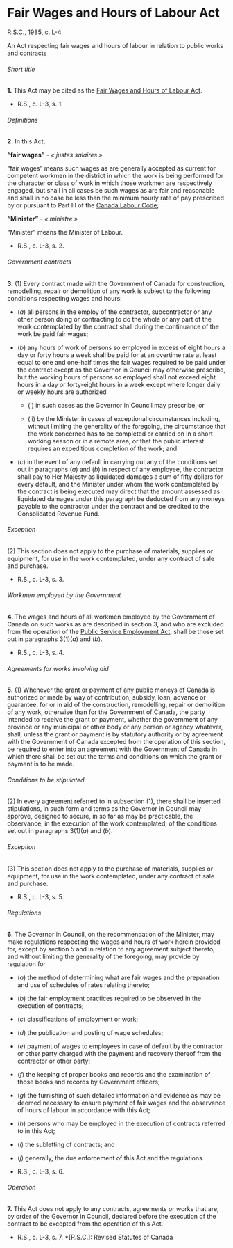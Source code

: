 # Fair Wages and Hours of Labour Act

R.S.C., 1985, c. L-4

An Act respecting fair wages and hours of labour in relation to public works and contracts

###### Short title

**1.** This Act may be cited as the [Fair Wages and Hours of Labour Act](/canada/eng/acts/L/L-4.md).

  * R.S., c. L-3, s. 1.

###### Definitions

**2.** In this Act,

**“fair wages”** - _« justes salaires »_

    

“fair wages” means such wages as are generally accepted as current for competent workmen in the district in which the work is being performed for the character or class of work in which those workmen are respectively engaged, but shall in all cases be such wages as are fair and reasonable and shall in no case be less than the minimum hourly rate of pay prescribed by or pursuant to Part III of the [Canada Labour Code](/canada/eng/acts/L/L-2.md);

**“Minister”** - _« ministre »_

    

“Minister” means the Minister of Labour.

  * R.S., c. L-3, s. 2.

###### Government contracts

**3.** (1) Every contract made with the Government of Canada for construction, remodelling, repair or demolition of any work is subject to the following conditions respecting wages and hours:

  * (_a_) all persons in the employ of the contractor, subcontractor or any other person doing or contracting to do the whole or any part of the work contemplated by the contract shall during the continuance of the work be paid fair wages;

  * (_b_) any hours of work of persons so employed in excess of eight hours a day or forty hours a week shall be paid for at an overtime rate at least equal to one and one-half times the fair wages required to be paid under the contract except as the Governor in Council may otherwise prescribe, but the working hours of persons so employed shall not exceed eight hours in a day or forty-eight hours in a week except where longer daily or weekly hours are authorized

    * (i) in such cases as the Governor in Council may prescribe, or

    * (ii) by the Minister in cases of exceptional circumstances including, without limiting the generality of the foregoing, the circumstance that the work concerned has to be completed or carried on in a short working season or in a remote area, or that the public interest requires an expeditious completion of the work; and

  * (_c_) in the event of any default in carrying out any of the conditions set out in paragraphs (_a_) and (_b_) in respect of any employee, the contractor shall pay to Her Majesty as liquidated damages a sum of fifty dollars for every default, and the Minister under whom the work contemplated by the contract is being executed may direct that the amount assessed as liquidated damages under this paragraph be deducted from any moneys payable to the contractor under the contract and be credited to the Consolidated Revenue Fund.

###### Exception

(2) This section does not apply to the purchase of materials, supplies or equipment, for use in the work contemplated, under any contract of sale and purchase.

  * R.S., c. L-3, s. 3.

###### Workmen employed by the Government

**4.** The wages and hours of all workmen employed by the Government of Canada on such works as are described in section 3, and who are excluded from the operation of the [Public Service Employment Act](/canada/eng/acts/P/P-33.01.md), shall be those set out in paragraphs 3(1)(_a_) and (_b_).

  * R.S., c. L-3, s. 4.

###### Agreements for works involving aid

**5.** (1) Whenever the grant or payment of any public moneys of Canada is authorized or made by way of contribution, subsidy, loan, advance or guarantee, for or in aid of the construction, remodelling, repair or demolition of any work, otherwise than for the Government of Canada, the party intended to receive the grant or payment, whether the government of any province or any municipal or other body or any person or agency whatever, shall, unless the grant or payment is by statutory authority or by agreement with the Government of Canada excepted from the operation of this section, be required to enter into an agreement with the Government of Canada in which there shall be set out the terms and conditions on which the grant or payment is to be made.

###### Conditions to be stipulated

(2) In every agreement referred to in subsection (1), there shall be inserted stipulations, in such form and terms as the Governor in Council may approve, designed to secure, in so far as may be practicable, the observance, in the execution of the work contemplated, of the conditions set out in paragraphs 3(1)(_a_) and (_b_).

###### Exception

(3) This section does not apply to the purchase of materials, supplies or equipment, for use in the work contemplated, under any contract of sale and purchase.

  * R.S., c. L-3, s. 5.

###### Regulations

**6.** The Governor in Council, on the recommendation of the Minister, may make regulations respecting the wages and hours of work herein provided for, except by section 5 and in relation to any agreement subject thereto, and without limiting the generality of the foregoing, may provide by regulation for

  * (_a_) the method of determining what are fair wages and the preparation and use of schedules of rates relating thereto;

  * (_b_) the fair employment practices required to be observed in the execution of contracts;

  * (_c_) classifications of employment or work;

  * (_d_) the publication and posting of wage schedules;

  * (_e_) payment of wages to employees in case of default by the contractor or other party charged with the payment and recovery thereof from the contractor or other party;

  * (_f_) the keeping of proper books and records and the examination of those books and records by Government officers;

  * (_g_) the furnishing of such detailed information and evidence as may be deemed necessary to ensure payment of fair wages and the observance of hours of labour in accordance with this Act;

  * (_h_) persons who may be employed in the execution of contracts referred to in this Act;

  * (_i_) the subletting of contracts; and

  * (_j_) generally, the due enforcement of this Act and the regulations.

  * R.S., c. L-3, s. 6.

###### Operation

**7.** This Act does not apply to any contracts, agreements or works that are, by order of the Governor in Council, declared before the execution of the contract to be excepted from the operation of this Act.

  * R.S., c. L-3, s. 7.
  *[R.S.C.]: Revised Statutes of Canada
